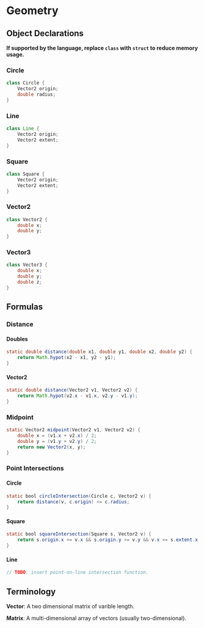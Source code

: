 # Geometry

## Object Declarations
**If supported by the language, replace `class` with `struct` to reduce memory usage.**

### Circle

``` Java
class Circle {
    Vector2 origin;
    double radius;
}
```

### Line

``` Java
class Line {
    Vector2 origin;
    Vector2 extent;
}
```

### Square

``` Java
class Square {
    Vector2 origin;
    Vector2 extent;
}
```

### Vector2

``` Java
class Vector2 {
    double x;
    double y;
}
```

### Vector3

``` Java
class Vector3 {
    double x;
    double y;
    double z;
}
```

## Formulas

### Distance

#### Doubles
``` Java
static double distance(double x1, double y1, double x2, double y2) {
    return Math.hypot(x2 - x1, y2 - y1);
}
```
#### Vector2
``` Java
static double distance(Vector2 v1, Vector2 v2) {
    return Math.hypot(v2.x - v1.x, v2.y - v1.y);
}
```

### Midpoint

``` Java
static Vector2 midpoint(Vector2 v1, Vector2 v2) {
    double x = (v1.x + v2.x) / 2;
    double y = (v1.y + v2.y) / 2;
    return new Vector2(x, y);
}
```

### Point Intersections

#### Circle

``` Java
static bool circleIntersection(Circle c, Vector2 v) {
    return distance(v, c.origin) <= c.radius;
}
```

#### Square

``` Java
static bool squareIntersection(Square s, Vector2 v) {
    return s.origin.x >= v.x && s.origin.y >= v.y && v.x <= s.extent.x && v.y <= s.extent.y;
}
```

#### Line

``` Java
// TODO: insert point-on-line intersection function.
```

## Terminology

**Vector**: A two dimensional matrix of varible length.

**Matrix**: A multi-dimensional array of vectors (usually two-dimensional).
